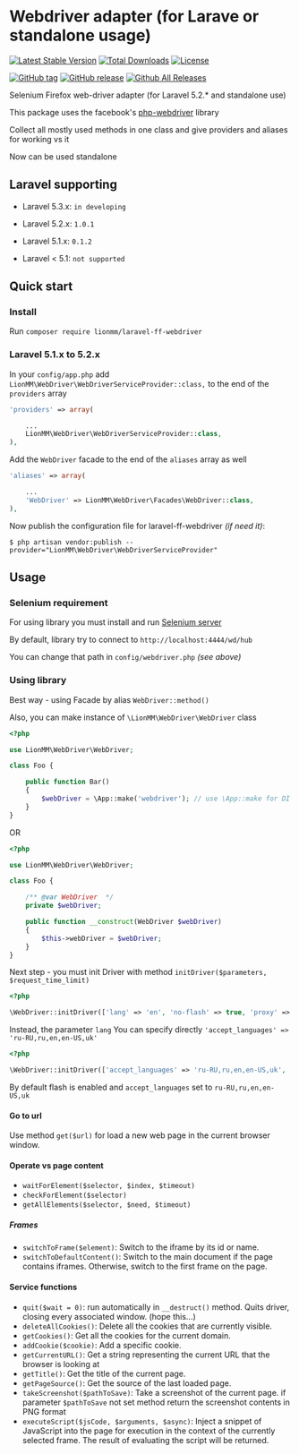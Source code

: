 Webdriver adapter (for Larave or standalone usage)
========

[![Latest Stable Version](https://img.shields.io/packagist/v/lionmm/laravel-ff-webdriver.svg?style=flat-square)](https://packagist.org/packages/lionmm/laravel-ff-webdriver)
[![Total Downloads](https://img.shields.io/packagist/dt/lionmm/laravel-ff-webdriver.svg?style=flat-square)](https://packagist.org/packages/lionmm/laravel-ff-webdriver)
[![License](https://img.shields.io/packagist/l/lionmm/laravel-ff-webdriver.svg?style=flat-square)](https://packagist.org/packages/lionmm/laravel-ff-webdriver)

[![GitHub tag](https://img.shields.io/github/tag/LionMM/laravel-ff-webdriver.svg?style=flat-square)]()
[![GitHub release](https://img.shields.io/github/release/LionMM/laravel-ff-webdriver.svg?style=flat-square)]()
[![Github All Releases](https://img.shields.io/github/downloads/LionMM/laravel-ff-webdriver/total.svg?style=flat-square)]()


Selenium Firefox web-driver adapter  (for Laravel 5.2.* and standalone use)

This package uses the facebook's [php-webdriver](https://github.com/facebook/php-webdriver) library

Collect all mostly used methods in one class and give providers and aliases for working vs it

Now can be used standalone

## Laravel supporting

* Laravel 5.3.x: `in developing`

* Laravel 5.2.x: `1.0.1`

* Laravel 5.1.x: `0.1.2`

* Laravel < 5.1: `not supported`

## Quick start

### Install 

Run `composer require lionmm/laravel-ff-webdriver`

### Laravel 5.1.x to 5.2.x

In your `config/app.php` add `LionMM\WebDriver\WebDriverServiceProvider::class,` to the end of the `providers` array

```php
'providers' => array(

    ...
    LionMM\WebDriver\WebDriverServiceProvider::class,
),
```

Add the `WebDriver` facade to the end of the `aliases` array as well

```php
'aliases' => array(

    ...
    'WebDriver' => LionMM\WebDriver\Facades\WebDriver::class,
),
```

Now publish the configuration file for laravel-ff-webdriver _(if need it)_:

    $ php artisan vendor:publish --provider="LionMM\WebDriver\WebDriverServiceProvider"

## Usage

### Selenium requirement

For using library you must install and run [Selenium server](http://www.seleniumhq.org/download/)

By default, library try to connect to `http://localhost:4444/wd/hub`

You can change that path in `config/webdriver.php` _(see above)_

### Using library

Best way - using Facade by alias `WebDriver::method()`

Also, you can make instance of `\LionMM\WebDriver\WebDriver` class
```php
<?php

use LionMM\WebDriver\WebDriver;

class Foo {

    public function Bar()
    {
        $webDriver = \App::make('webdriver'); // use \App::make for DI and 'webdriver' for singleton
    }
}
```

OR

```php
<?php

use LionMM\WebDriver\WebDriver;

class Foo {

    /** @var WebDriver  */
    private $webDriver;

    public function __construct(WebDriver $webDriver)
    {
        $this->webDriver = $webDriver;
    }
}
```

Next step - you must init Driver with method `initDriver($parameters, $request_time_limit)`

```php
<?php

\WebDriver::initDriver(['lang' => 'en', 'no-flash' => true, 'proxy' => '220.155.15.133:8080'], 50000);

```

Instead, the parameter `lang` You can specify directly `'accept_languages' => 'ru-RU,ru,en,en-US,uk'`

```php
<?php

\WebDriver::initDriver(['accept_languages' => 'ru-RU,ru,en,en-US,uk', 'no-flash' => false, 'proxy' => '220.155.15.133:8080'], 50000, 'http:hub.site:5555/wd/hub');

```
By default flash is enabled and `accept_languages` set to `ru-RU,ru,en,en-US,uk`


#### Go to url

Use method `get($url)` for  load a new web page in the current browser window.

#### Operate vs page content

* `waitForElement($selector, $index, $timeout)`
* `checkForElement($selector)`
* `getAllElements($selector, $need, $timeout)`

##### Frames

* `switchToFrame($element)`: Switch to the iframe by its id or name.
* `switchToDefaultContent()`: Switch to the main document if the page contains iframes. Otherwise, switch to the first frame on the page.

#### Service functions

* `quit($wait = 0)`: run automatically in `__destruct()` method. Quits driver, closing every associated window. (hope this...)
* `deleteAllCookies()`: Delete all the cookies that are currently visible.
* `getCookies()`: Get all the cookies for the current domain.
* `addCookie($cookie)`: Add a specific cookie.
* `getCurrentURL()`: Get a string representing the current URL that the browser is looking at
* `getTitle()`: Get the title of the current page.
* `getPageSource()`: Get the source of the last loaded page.
* `takeScreenshot($pathToSave)`:  Take a screenshot of the current page. if parameter `$pathToSave` not set method return the screenshot contents in PNG format
* `executeScript($jsCode, $arguments, $async)`: Inject a snippet of JavaScript into the page for execution in the context of the currently selected frame. The result of evaluating the script will be returned.

